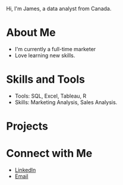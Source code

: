 Hi, I'm James, a data analyst from Canada.

# About Me

* I'm currently a full-time marketer
* Love learning new skills.

# Skills and Tools
  * Tools: SQL, Excel, Tableau, R
  * Skills: Marketing Analysis, Sales Analysis.

# Projects


# Connect with Me
 * [LinkedIn](https://www.linkedin.com/in/jameslawson13/)
 * [Email](lawson.jamesjr@gmail.com)
